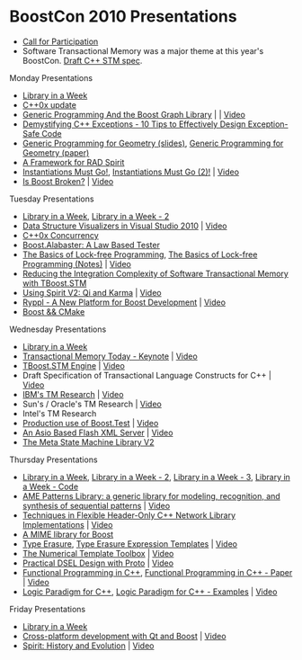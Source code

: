 # BoostCon 2010 Presentations

  * [Call for Participation](http://www.boostcon.com/site-media/var/sphene/sphwiki/attachment/2009/12/11/4th_annual_Boost_Conference_2010.pdf)
  * Software Transactional Memory was a major theme at this year's BoostCon.  [Draft C++ STM spec](http://www-949.ibm.com/software/rational/cafe/docs/DOC-3222 "Draft C++ STM spec").

Monday Presentations

 * [Library in a Week](https://github.com/boostcon/2010_presentations/raw/master/mon/day_1_liaw_overview.pdf "Library in a Week")
 * [C++0x update](https://github.com/boostcon/2010_presentations/raw/master/mon/c0x_overview1.pdf "C++0x update")
 * [Generic Programming And the Boost Graph Library](https://github.com/boostcon/2010_presentations/raw/master/mon/generic_programming_and_the_boost_graph_library.pdf "Generic Programming And the Boost Graph Library") | | [Video](http://blip.tv/file/4143099 "Video")
 * [Demystifying C++ Exceptions - 10 Tips to Effectively Design Exception-Safe Code](https://github.com/boostcon/2010_presentations/raw/master/mon/demystifying_cpp_exceptions.pdf "Demystifying C++ Exceptions - 10 Tips to Effectively Design Exception-Safe Code")
 * [Generic Programming for Geometry (slides)](https://github.com/boostcon/2010_presentations/raw/master/mon/boost_geometry_2010_slides.pdf "Generic Programming for Geometry"), [Generic Programming for Geometry (paper)](https://github.com/boostcon/2010_presentations/raw/master/mon/boost_geometry_boostcon2010.pdf "Generic Programming for Geometry - paper")
 * [A Framework for RAD Spirit](https://github.com/boostcon/2010_presentations/raw/master/mon/a_framework_for_rad_spirit.pdf "A Framework for RAD Spirit")
 * [Instantiations Must Go!](https://github.com/boostcon/2010_presentations/raw/master/mon/instantiations_must_go.pdf "Instantiations Must Go!"), [Instantiations Must Go (2)!](https://github.com/boostcon/2010_presentations/raw/master/mon/instantiations_must_go_2.pdf "Instantiations Must Go 2!") | [Video](http://blip.tv/file/4143133 "Video")
 * [Is Boost Broken?](https://github.com/boostcon/2010_presentations/raw/master/mon/is_boost_broken.pdf "Is Boost Broken?") | [Video](http://blip.tv/file/4147965 "Video")

Tuesday Presentations

 * [Library in a Week](https://github.com/boostcon/2010_presentations/raw/master/tue/day_2_liaw_agenda_boost_io_streams.pdf "Library in a Week"), [Library in a Week - 2](https://github.com/boostcon/2010_presentations/raw/master/tue/day_2_boost_format_rob.pdf "Library in a Week - 2")
 * [Data Structure Visualizers in Visual Studio 2010](https://github.com/boostcon/2010_presentations/raw/master/tue/data_structure_visualizers_in_visual_studio_2010_1_1.pdf "Data Structure Visualizers in Visual Studio 2010") | [Video](http://blip.tv/file/4143220 "Video")
 * [C++0x Concurrency](https://github.com/boostcon/2010_presentations/raw/master/tue/boostcon2010multithread2.pdf "C++0x Concurrency")
 * [Boost.Alabaster: A Law Based Tester](https://github.com/boostcon/2010_presentations/raw/master/tue/boostalabaster.pdf "Boost.Alabaster: A Law Based Tester")
 * [The Basics of Lock-free Programming](https://github.com/boostcon/2010_presentations/raw/master/tue/lockfree_boostcon2010.pdf
 "The Basics of Lock-free Programming"), [The Basics of Lock-free Programming (Notes)](https://github.com/boostcon/2010_presentations/raw/master/tue/lockfree_boostcon2010_notes.pdf "The Basics of Lock-free Programming - Notes") | [Video](http://blip.tv/file/4211197 "Video")
 * [Reducing the Integration Complexity of Software Transactional Memory with TBoost.STM](https://github.com/boostcon/2010_presentations/raw/master/tue/towardsboost_stm_adoption50.pdf "Reducing the Integration Complexity of Software Transactional Memory with TBoost.STM")
 * [Using Spirit V2: Qi and Karma](https://github.com/boostcon/2010_presentations/raw/master/tue/spirit_presentation.pdf "Using Spirit V2: Qi and Karma") | [Video](http://blip.tv/file/4143337 "Video")
 * [Ryppl - A New Platform for Boost Development](https://github.com/boostcon/2010_presentations/raw/master/tue/ryppl.pdf "Ryppl - A New Platform for Boost Development") | [Video](http://blip.tv/file/4153749 "Video")
 * [Boost && CMake](https://github.com/boostcon/2010_presentations/raw/master/tue/cmake_boostcon2010.pdf "Boost && CMake")

Wednesday Presentations

 * [Library in a Week](https://github.com/boostcon/2010_presentations/raw/master/wed/ "Library in a Week")
 * [Transactional Memory Today - Keynote](http://prezi.com/3rnocqymnf84/tmtoday "Transactional Memory Today - Keynote") | [Video](http://blip.tv/file/3900047 "Video")
 * [TBoost.STM Engine](https://github.com/boostcon/2010_presentations/raw/master/wed/boostcon_inval.pdf "TBoost.STM Engine") | [Video](http://blip.tv/file/3900167 "Video")
 * Draft Specification of Transactional Language Constructs for C++ | [Video](http://blip.tv/file/3911470 "Video")
 * [IBM's TM Research](https://github.com/boostcon/2010_presentations/raw/master/wed/boostcon2010stm2.pdf "IBM's TM Research") | [Video](http://blip.tv/file/3900242 "Video")
 * Sun's / Oracle's TM Research | [Video](http://blip.tv/file/3905166 "Video")
 * Intel's TM Research
 * [Production use of Boost.Test](https://github.com/boostcon/2010_presentations/raw/master/wed/boost_test_use_in_production.pdf "Production use of Boost.Test") | [Video](http://blip.tv/file/4175942 "Video")
 * [An Asio Based Flash XML Server](https://github.com/boostcon/2010_presentations/raw/master/wed/asio_presentation_with_story.pdf "An Asio Based Flash XML Server") | [Video](http://blip.tv/file/4171562 "Video")
 * [The Meta State Machine Library V2](https://github.com/boostcon/2010_presentations/raw/master/wed/msm_boostcon10talk.pdf "The Meta State Machine Library V2")

Thursday Presentations

 * [Library in a Week](https://github.com/boostcon/2010_presentations/raw/master/thu/day_4_io_concepts_jeff.pdf "Library in a Week"), [Library in a Week - 2](https://github.com/boostcon/2010_presentations/raw/master/thu/day_4_io_concepts_rob.pdf "Library in a Week - 2"), [Library in a Week - 3](https://github.com/boostcon/2010_presentations/raw/master/thu/day_4_ssio_functional_team_david.pdf "Library in a Week - 3"), [Library in a Week - Code](https://github.com/boostcon/2010_presentations/thu/ssio "Library in a Week - Code")
 * [AME Patterns Library: a generic library for modeling, recognition, and synthesis of sequential patterns](https://github.com/boostcon/2010_presentations/raw/master/thu/amepatterns.pdf "AME Patterns Library: a generic library for modeling, recognition, and synthesis of sequential patterns") | [Video](http://blip.tv/file/3971009 "Video")
 * [Techniques in Flexible Header-Only C++ Network Library Implementations](https://github.com/boostcon/2010_presentations/raw/master/thu/techniques_in_flexible_header_only_c_network.pdf "Techniques in Flexible Header-Only C++ Network Library Implementations") | [Video](http://blip.tv/file/4245935 "Video")
 * [A MIME library for Boost](https://github.com/boostcon/2010_presentations/raw/master/thu/mime_presentation.pdf "A MIME library for Boost")
 * [Type Erasure](https://github.com/boostcon/2010_presentations/raw/master/thu/type_erasure_pattern_boostcon.pdf "Type Erasure"), [Type Erasure Expression Templates](https://github.com/boostcon/2010_presentations/raw/master/thu/type_erasure_expression_templates_boostcon.pdf "Type Erasure Expression Templates") | [Video](http://blip.tv/file/3970284 "Video")
 * [The Numerical Template Toolbox](https://github.com/boostcon/2010_presentations/raw/master/thu/falcou_lapreste_boostcon.pdf "The Numerical Template Toolbox") | [Video](http://blip.tv/file/4186147 "Video")
 * [Practical DSEL Design with Proto](https://github.com/boostcon/2010_presentations/raw/master/thu/proto_by_doing.pdf "Practical DSEL Design with Proto") | [Video](http://blip.tv/file/3970405 "Video")
 * [Functional Programming in C++](https://github.com/boostcon/2010_presentations/raw/master/thu/fc_.pdf "Functional Programming in C++"), [Functional Programming in C++ - Paper](https://github.com/boostcon/2010_presentations/raw/master/thu/funccpp.pdf "Functional Programming in C++ - Paper") | [Video](http://blip.tv/file/4186046 "Video")
 * [Logic Paradigm for C++](https://github.com/boostcon/2010_presentations/raw/master/thu/lp_for_c_.pdf "Logic Paradigm for C++"), [Logic Paradigm for C++ - Examples](https://github.com/boostcon/2010_presentations/raw/master/thu/logic_programming_examples.txt "Logic Paradigm for C++ - Examples") | [Video](http://blip.tv/file/4307883 "Video")

Friday Presentations

 * [Library in a Week](https://github.com/boostcon/2010_presentations/raw/master/fri/day_5_liaw_wrapup.pdf "Library in a Week")
 * [Cross-platform development with Qt and Boost](https://github.com/boostcon/2010_presentations/raw/master/fri/cross_platform_c_with_qt_and_boost.pdf "Cross-platform development with Qt and Boost") | [Video](http://blip.tv/file/3971034 "Video")
 * [Spirit: History and Evolution](https://github.com/boostcon/2010_presentations/raw/master/fri/spirit_history_and_evolution.pdf "Spirit: History and Evolution") | [Video](http://blip.tv/file/4245756 "Video")
